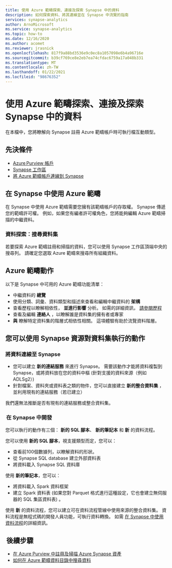 ```yaml
---
title: 使用 Azure 範疇探索、連接及探索 Synapse 中的資料
description: 如何探索資料、將其連線並在 Synapse 中流覽的指南
services: synapse-analytics
author: ArnoMicrosoft
ms.service: synapse-analytics
ms.topic: how-to
ms.date: 12/16/2020
ms.author: acomet
ms.reviewer: jrasnick
ms.openlocfilehash: 817f9a88bd3536e9c0ec8a1057098e6b4a96716e
ms.sourcegitcommit: b39cf769ce8e2eb7ea74cfdac6759a17a048b331
ms.translationtype: MT
ms.contentlocale: zh-TW
ms.lasthandoff: 01/22/2021
ms.locfileid: "98676352"
---
```

# <a name="discover-connect-and-explore-data-in-synapse-using-azure-purview"></a>使用 Azure 範疇探索、連接及探索 Synapse 中的資料 

在本檔中，您將瞭解向 Synapse 註冊 Azure 範疇帳戶時可執行檔互動類型。 

## <a name="prerequisites"></a>先決條件 

- [Azure Purview 帳戶](../../purview/create-catalog-portal.md) 
- [Synapse 工作區](../quickstart-create-workspace.md) 
- [將 Azure 範疇帳戶連線到 Synapse](quickstart-connect-azure-purview.md) 

## <a name="using-azure-purview-in-synapse"></a>在 Synapse 中使用 Azure 範疇 

在 Synapse 中使用 Azure 範疇需要您擁有該範疇帳戶的存取權。 Synapse 傳遞您的範疇許可權。 例如，如果您有編者許可權角色，您將能夠編輯 Azure 範疇掃描的中繼資料。 

### <a name="data-discovery-search-datasets"></a>資料探索：搜尋資料集 

若要探索 Azure 範疇註冊和掃描的資料，您可以使用 Synapse 工作區頂端中央的搜尋列。 請確定您選取 Azure 範疇來搜尋所有組織資料。 

## <a name="azure-purview-actions"></a>Azure 範疇動作 

以下是 Synapse 中可用的 Azure 範疇功能清單： 
- 中繼資料的 **總覽** 
- 使用分類、詞彙、資料類型和描述來查看和編輯中繼資料的 **架構** 
- 查看歷程以瞭解相依性， **並進行影響** 分析。 如需的詳細資訊， [請參閱歷程](../../purview/catalog-lineage-user-guide.md)
- 查看及編輯 **連絡人** ，以瞭解誰是資料集的擁有者或專家 
- **與** 瞭解特定資料集的階層式相依性相關。 這項體驗有助於流覽資料階層。

## <a name="actions-that-you-can-perform-over-datasets-with-synapse-resources"></a>您可以使用 Synapse 資源對資料集執行的動作 

### <a name="connect-data-to-synapse"></a>將資料連線至 Synapse 

- 您可以建立 **新的連結服務** 來進行 Synapse。 需要該動作才能將資料複製到 Synapse，或將資料放在您的資料中樞 (針對支援的資料來源（例如 ADLSg2）)  
- 針對檔案、資料夾或資料表之類的物件，您可以直接建立 **新的整合資料集** ，並利用現有的連結服務（若已建立） 

我們還無法推斷是否有現有的連結服務或整合資料集。 

###  <a name="develop-in-synapse"></a>在 Synapse 中開發 

您可以執行的動作有三個： **新的 SQL 腳本**、 **新的筆記本** 和 **新** 的資料流程。 

您可以使用 **新的 SQL 腳本**，視支援類型而定，您可以： 
- 查看前100個數據列，以瞭解資料的形狀。 
- 從 Synapse SQL database 建立外部資料表 
- 將資料載入 Synapse SQL 資料庫 
 
使用 **新的筆記本**，您可以： 
- 將資料載入 Spark 資料框架 
- 建立 Spark 資料表 (如果您對 Parquet 格式進行這種設定，它也會建立無伺服器的 SQL 集區資料表) 。 
 
使用 **新** 的資料流程，您可以建立可在資料流程管線中使用來源的整合資料集。 資料流程是無程式碼的開發人員功能，可執行資料轉換。 如需 [在 Synapse 中使用資料流程](../quickstart-data-flow.md)的詳細資訊。

##  <a name="nextsteps"></a>後續步驟 

- [在 Azure Purview 中註冊及掃描 Azure Synapse 資產](../../purview/register-scan-azure-synapse-analytics.md)
- [如何在 Azure 範疇資料目錄中搜尋資料](../../purview/how-to-search-catalog.md)
